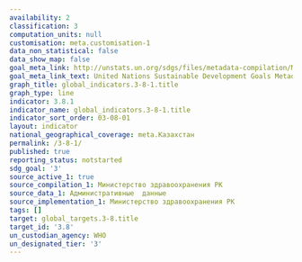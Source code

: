 ```yaml
---
availability: 2
classification: 3
computation_units: null
customisation: meta.customisation-1
data_non_statistical: false
data_show_map: false
goal_meta_link: http://unstats.un.org/sdgs/files/metadata-compilation/Metadata-Goal-3.pdf
goal_meta_link_text: United Nations Sustainable Development Goals Metadata (pdf 865kB)
graph_title: global_indicators.3-8-1.title
graph_type: line
indicator: 3.8.1
indicator_name: global_indicators.3-8-1.title
indicator_sort_order: 03-08-01
layout: indicator
national_geographical_coverage: meta.Казахстан
permalink: /3-8-1/
published: true
reporting_status: notstarted
sdg_goal: '3'
source_active_1: true
source_compilation_1: Министерство здравоохранения РК
source_data_1: Административные  данные
source_implementation_1: Министерство здравоохранения РК
tags: []
target: global_targets.3-8.title
target_id: '3.8'
un_custodian_agency: WHO
un_designated_tier: '3'
---
```

